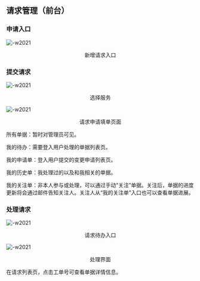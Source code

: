 ## 请求管理（前台）

### **申请入口**

![-w2021](../../media/072112fb0ba00b418fe26790857049dd.png)

<center>新增请求入口</center>

### **提交请求**

![-w2021](../../media/82e2dd6ffe90d4f412c8b3ca9926f91b.png)

<center>选择服务</center>

![-w2021](../../media/09192c47de54605abb931b909e310376.png)

<center>请求申请填单页面</center>

所有单据：暂时对管理员可见。

我的待办：需要登入用户处理的单据列表页。

我的申请单：登入用户提交的变更申请列表页。

我的历史单：我处理过的以及和我相关的单据。

我的关注单：非本人参与或处理，可以通过手动“关注”单据。关注后，单据的进度更新将会通过邮件告知关注人。关注人从“我的关注单”入口也可以查看单据进展。

### **处理请求**

![-w2021](../../media/2b1f1c2bb1234524befe6096f3472e7d.png)

<center>请求待办入口</center>

![-w2021](../../media/f88fc061ea9604143aeb7748f45c7313.png)

<center>处理界面</center>

在请求列表页，点击工单号可查看单据详情信息。